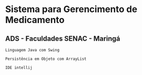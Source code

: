 # Sistema para Gerencimento de Medicamento
## ADS - Faculdades SENAC - Maringá

```
Linguagem Java com Swing
```
```
Persistência em Objeto com ArrayList
```
```
IDE intellij
```
